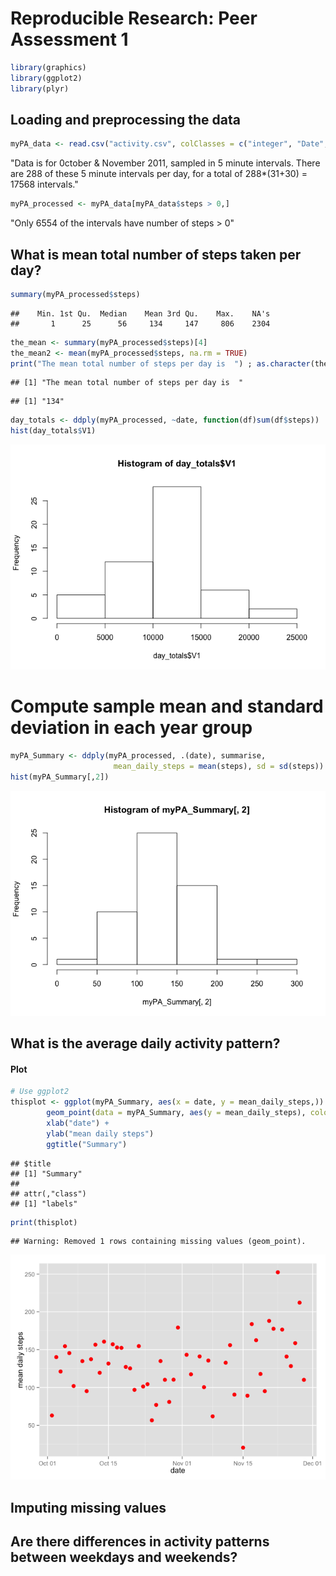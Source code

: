 # Reproducible Research: Peer Assessment 1


```r
library(graphics)
library(ggplot2)
library(plyr)
```

## Loading and preprocessing the data


```r
myPA_data <- read.csv("activity.csv", colClasses = c("integer", "Date", "integer"))
```
"Data is for 0ctober & November 2011, sampled in 5 minute intervals. There are 288 of these 5 minute intervals per day, for a total of 288*(31+30) = 17568 intervals."


```r
myPA_processed <- myPA_data[myPA_data$steps > 0,]
```

"Only 6554 of the intervals have number of steps > 0"

## What is mean total number of steps taken per day?


```r
summary(myPA_processed$steps)
```

```
##    Min. 1st Qu.  Median    Mean 3rd Qu.    Max.    NA's 
##       1      25      56     134     147     806    2304
```

```r
the_mean <- summary(myPA_processed$steps)[4]
the_mean2 <- mean(myPA_processed$steps, na.rm = TRUE)
print("The mean total number of steps per day is  ") ; as.character(the_mean)
```

```
## [1] "The mean total number of steps per day is  "
```

```
## [1] "134"
```


```r
day_totals <- ddply(myPA_processed, ~date, function(df)sum(df$steps))
hist(day_totals$V1)
```

![plot of chunk unnamed-chunk-5](./PA1_My_2nd_attempt_files/figure-html/unnamed-chunk-5.png) 

# Compute sample mean and standard deviation in each year group


```r
myPA_Summary <- ddply(myPA_processed, .(date), summarise, 
                       mean_daily_steps = mean(steps), sd = sd(steps))
hist(myPA_Summary[,2])
```

![plot of chunk unnamed-chunk-6](./PA1_My_2nd_attempt_files/figure-html/unnamed-chunk-6.png) 

## What is the average daily activity pattern?

#### Plot


```r
# Use ggplot2
thisplot <- ggplot(myPA_Summary, aes(x = date, y = mean_daily_steps,)) +
        geom_point(data = myPA_Summary, aes(y = mean_daily_steps), colour = 'red', size = 3) +
        xlab("date") +
        ylab("mean daily steps")
        ggtitle("Summary")
```

```
## $title
## [1] "Summary"
## 
## attr(,"class")
## [1] "labels"
```

```r
print(thisplot)
```

```
## Warning: Removed 1 rows containing missing values (geom_point).
```

![plot of chunk unnamed-chunk-7](./PA1_My_2nd_attempt_files/figure-html/unnamed-chunk-7.png) 



## Imputing missing values


## Are there differences in activity patterns between weekdays and weekends?
